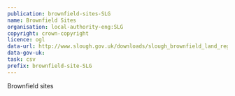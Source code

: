 ```yaml
---
publication: brownfield-sites-SLG
name: Brownfield Sites
organisation: local-authority-eng:SLG
copyright: crown-copyright
licence: ogl
data-url: http://www.slough.gov.uk/downloads/slough_brownfield_land_register_01-12-2017.csv
data-gov-uk: 
task: csv
prefix: brownfield-site-SLG
---
```


Brownfield sites

